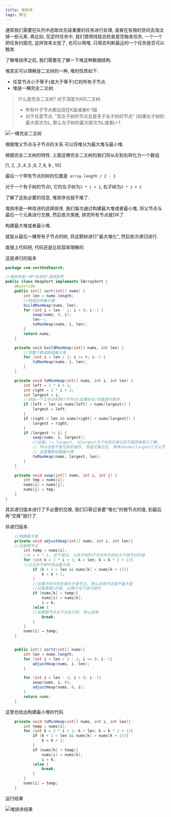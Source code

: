 ```yaml
---
title: 堆排序
tags: 算法
---
```


通常我们需要在队列中选取优先级重要的任务进行处理,  或者在有限的空间去淘汰掉一些元素,  再比如, 在定时任务中, 我们使用线程去检查是否触发任务, 一个一个把任务扫面完, 这样效率太低了, 也可以用堆, 只用去判断最近的一个任务是否可以触发.

了解堆排序之前, 我们需要先了解一下堆这种数据结构.

堆其实可以理解是二叉树的一种,  堆的性质如下:
- 任意节点小于等于(或大于等于)它的所有子节点.
- 堆是一棵完全二叉树. 

>什么是完全二叉树?
>对于深度为K的二叉树.
> - 所有叶子节点都出现在K层或者K-1层
> - 对于任意节点, "其左子树的节点总是多于右子树的节点" (如果右子树的最大层次为L, 那么左子树的最大层次为L或者L+1


![一棵完全二叉树](https://i.loli.net/2019/11/12/HiKBwRLvmEFQqrM.jpg)

根据堆父节点与子节点的关系.可以将堆分为最大堆与最小堆.

根据完全二叉树的特性. 上面这棵完全二叉树的我们将从左到右转化为一个数组.

[1, 2, ,3 ,4 ,5 ,6, 7, 8, 9 , 10]

最后一个带有节点的树的位置是` array.length / 2 - 1`

对于一个有子树的节点i, 它的左子树为`2 * i + 1`, 右子树为`2 * i + 2`

了解了这些必要的信息, 堆排序也就不难了.

堆排序是一种改进的选择排序,  我们每次通过构建最大堆或者最小堆, 将父节点与最后一个元素进行交换, 然后依次类推, 排完所有节点就OK了.

构建最大堆或者最小堆.

就是从最后一棵带有子节点的树, 将这颗树进行"最大堆化", 然后依次递归进行.

直接上代码把, 代码还是比较容易理解的.

这是递归的版本

```java
package com.sortAndSearch;

//堆排序是一种"改进的"选择排序
public class HeapSort implements IArraySort {
    @Override
    public int[] sort(int[] nums) {
        int len = nums.length;
        //构成全体最大堆
        buildMaxHeap(nums, len);
        for (int i = len - 1; i > 0; i--) {
            swap(nums, 0, i);
            len--;
            toMaxHeap(nums, i, len);
        }
        return nums;
    }

    private void buildMaxHeap(int[] nums, int len) {
        //将整个数组构成最大堆
        for (int i = len / 2; i >= 0; i--) {
            toMaxHeap(nums, i, len);
        }
    }

    private void toMaxHeap(int[] nums, int i, int len) {
        int left = 2 * i + 1;
        int right = 2 * i + 2;
        int largest = i;
        //将由一个父节点和两个子节点(如果存在)的数进行排序.
        if (left < len && nums[left] > nums[largest]) {
            largest = left;
        }
        if (right < len && nums[right] > nums[largest]) {
            largest = right;
        }
        if (largest != i) {
            swap(nums, i, largest);
            //这里i != largest, 以largest为下标的元素已经不是原来那三个数,
            // 所以这里不是冗余的操作, 而是交换之后, 原来以nums[largest]为父节点的子树(最大堆)可能会遭到破坏
            // 这里重新组建最大堆
            toMaxHeap(nums, largest, len);
        }
    }

    private void swap(int[] nums, int i, int j) {
        int tmp = nums[i];
        nums[i] = nums[j];
        nums[j] = tmp;
    }
}
```

其实递归版本进行了不必要的交换, 我们只需记录要"堆化"的根节点的值, 到最后再"交换"就行了.

非递归版本.

```java
	//构建最大堆
    private void adjustHeap(int[] nums, int i, int len){
	//记录根节点
        int temp = nums[i];
		//k = k * 1, 往下递归, 以防子树的子节点中仍存在大于根节点的值
        for (int k = 2 * i + 1; k < len; k = k * 2 + 1){
		//从左右子树中找出最大值.
            if (k + 1 < len && nums[k] < nums[k + 1]){
                k = k + 1;
            }
			//如果子树中存在值大于根节点, 那么将根节点赋予最大值
			//这里更换i的值, 以便于往下进行迭代
            if (nums[k] > temp){
                nums[i] = nums[k];
                i = k;
            }else {
			//如果根节点大于左右子树, 那么结束
                break;
            }
        }
        nums[i] = temp;
    }


    public int[] sort2(int[] nums){
        int len = nums.length;
        for (int i = len / 2 - 1; i >= 0; i--){
            adjustHeap(nums, i, len);
        }

        for (int i = len - 1; i > 0; i--){
            swap(nums, i, 0);
            adjustHeap(nums, 0, i);
        }
        return nums;
    }
```

这里也给出构建最小堆的代码

```java
    private void toMinHeap(int[] nums, int i, int len){
        int temp = nums[i];
        for (int k = 2 * i + 1; k < len; k = k * 2 + 1){
            if (k + 1 < len && nums[k] > nums[k + 1]){
                k = k + 1;
            }
            if (nums[k] < temp){
                nums[i] = nums[k];
                i = k;
            }else {
                break;
            }
        }
        nums[i] = temp;
    }

```

运行结果

![堆排序结果](https://i.loli.net/2019/11/12/GaOghdZz83wyAxN.png)




